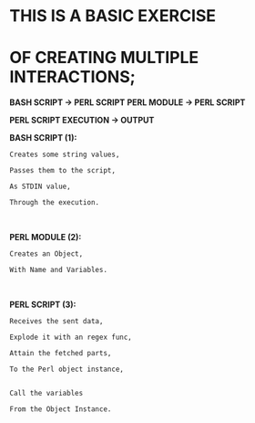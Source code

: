 <h1>THIS IS A BASIC EXERCISE</h1>
<h1>OF CREATING MULTIPLE INTERACTIONS;</h1>

**BASH SCRIPT -> PERL SCRIPT**
**PERL MODULE -> PERL SCRIPT**

**PERL SCRIPT EXECUTION -> OUTPUT**


**BASH SCRIPT (1):**
<br>

    Creates some string values, 

    Passes them to the script,

    As STDIN value,

    Through the execution.
<br>

 
**PERL MODULE (2):**
<br>

    Creates an Object,

    With Name and Variables.
<br>

**PERL SCRIPT (3):**
<br>

    Receives the sent data,

    Explode it with an regex func,

    Attain the fetched parts,

    To the Perl object instance,


    Call the variables

    From the Object Instance.
